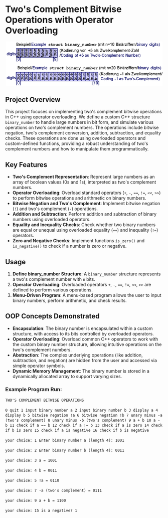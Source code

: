 # Two's Complement Bitwise Operations with Operator Overloading


<div align="center">
<img src="tow_complement_diagram.png" width="500"/>
</div>

## Project Overview

This project focuses on implementing two's complement bitwise operations in C++ using operator overloading. We define a custom C++ structure `binary_number` to handle large numbers in bit form, and simulate various operations on two's complement numbers. The operations include bitwise negation, two's complement conversion, addition, subtraction, and equality checks. These operations are done using overloaded operators and custom-defined functions, providing a robust understanding of two's complement numbers and how to manipulate them programmatically.

## Key Features

- **Two's Complement Representation**: Represent large numbers as an array of boolean values (0s and 1s), interpreted as two's complement numbers.
- **Operator Overloading**: Overload standard operators (`+`, `-`, `==`, `!=`, `<<`, `>>`) to perform bitwise operations and arithmetic on binary numbers.
- **Bitwise Negation and Two's Complement**: Implement bitwise negation (`!`) and two's complement (`-`) operations.
- **Addition and Subtraction**: Perform addition and subtraction of binary numbers using overloaded operators.
- **Equality and Inequality Checks**: Check whether two binary numbers are equal or unequal using overloaded equality (`==`) and inequality (`!=`) operators.
- **Zero and Negative Checks**: Implement functions `is_zero()` and `is_negative()` to check if a number is zero or negative.

## Usage

1. **Define binary_number Structure**: A `binary_number` structure represents a two's complement number with `n` bits.
2. **Operator Overloading**: Overloaded operators `+`, `-`, `==`, `!=`, `<<`, `>>` are defined to perform various operations.
3. **Menu-Driven Program**: A menu-based program allows the user to input binary numbers, perform arithmetic, and check results.

## OOP Concepts Demonstrated

- **Encapsulation**: The binary number is encapsulated within a custom structure, with access to its bits controlled by overloaded operators.
- **Operator Overloading**: Overload common C++ operators to work with the custom binary number structure, allowing intuitive operations on the two's complement numbers.
- **Abstraction**: The complex underlying operations (like addition, subtraction, and negation) are hidden from the user and accessed via simple operator symbols.
- **Dynamic Memory Management**: The binary number is stored in a dynamically allocated array to support varying sizes.

### Example Program Run:
 ```text 
TWO'S COMPLEMENT BITWISE OPERATIONS

0 quit 1 input binary number a 2 input binary number b 3 display a 4 display b 5 bitwise negation !a 6 bitwise negation !b 7 unary minus -a (two's complement) 8 unary minus -b (two's complement) 9 a + b 10 a - b 11 check if a == b 12 check if a != b 13 check if a is zero 14 check if b is zero 15 check if a is negative 16 check if b is negative

your choice: 1 Enter binary number a (length 4): 1001

your choice: 2 Enter binary number b (length 4): 0011

your choice: 3 a = 1001

your choice: 4 b = 0011

your choice: 5 !a = 0110

your choice: 7 -a (two's complement) = 0111

your choice: 9 a + b = 1100

your choice: 15 is a negative? 1

